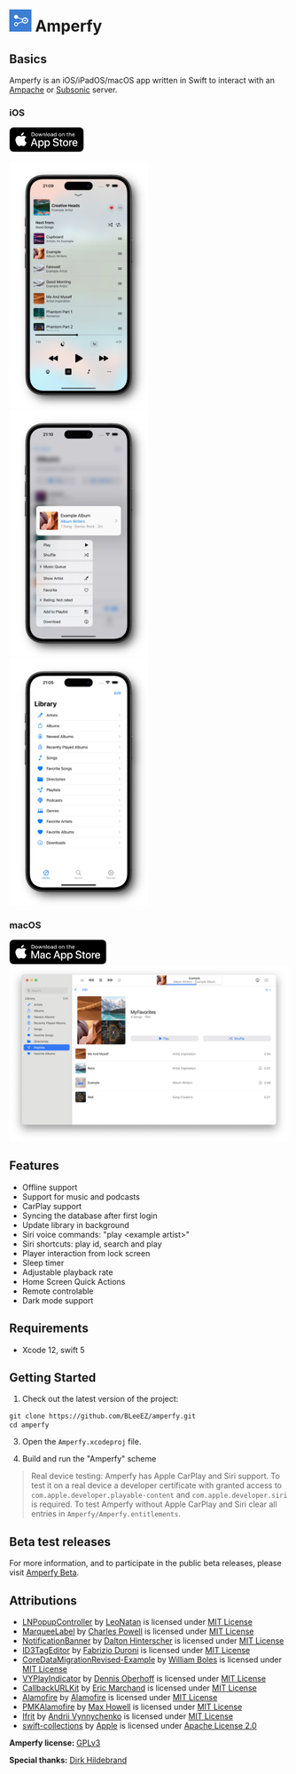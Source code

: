 # ![Logo](https://github.com/BLeeEZ/amperfy/blob/master/AmperfyKit/Assets/Assets.xcassets/AppIcon.appiconset/Icon-40.png) Amperfy

## Basics

Amperfy is an iOS/iPadOS/macOS app written in Swift to interact with an [Ampache](http://ampache.github.io) or [Subsonic](http://www.subsonic.org) server.

### iOS

<a href="https://apps.apple.com/app/amperfy-music/id1530145038#?platform=iphone">
  <img src=".github/AppStore/Download_on_the_App_Store_Badge_US-UK_RGB_blk_092917.svg" height="45" />
</a>

<img src=".github/Screenshots/Player.jpg" width="250" alt="Screenshot of the Amperfy player" /> &nbsp;
<img src=".github/Screenshots/AlbumDetail.jpg" width="250" alt="Screenshot of the Amperfy artist detail view" /> &nbsp;
<img src=".github/Screenshots/Library.jpg" width="250" alt="Screenshot of the Amperfy library view" />

### macOS

<a href="https://apps.apple.com/app/amperfy-music/id1530145038#?platform=mac">
  <img src=".github/AppStore/Download_on_the_Mac_App_Store_Badge_US-UK_RGB_blk_092917.svg" height="45" />
</a>

<img src=".github/Screenshots/macOS-Playlist.png" width="750" alt="Screenshot of the Amperfy playlist view in macOS" />

## Features

- Offline support
- Support for music and podcasts
- CarPlay support
- Syncing the database after first login
- Update library in background
- Siri voice commands: "play \<example artist\>"
- Siri shortcuts: play id, search and play
- Player interaction from lock screen
- Sleep timer
- Adjustable playback rate
- Home Screen Quick Actions
- Remote controlable
- Dark mode support

## Requirements

* Xcode 12, swift 5

## Getting Started

1. Check out the latest version of the project:
  ```
  git clone https://github.com/BLeeEZ/amperfy.git
  cd amperfy
  ```

3. Open the `Amperfy.xcodeproj` file.

4. Build and run the "Amperfy" scheme

  >Real device testing: Amperfy has Apple CarPlay and Siri support. To test it on a real device a developer certificate with granted access to `com.apple.developer.playable-content` and `com.apple.developer.siri` is required. To test Amperfy without Apple CarPlay and Siri clear all entries in `Amperfy/Amperfy.entitlements`.

## Beta test releases

For more information, and to participate in the public beta releases, please visit [Amperfy Beta](https://github.com/BLeeEZ/amperfy/issues/25).

## Attributions

- [LNPopupController](https://github.com/LeoNatan/LNPopupController) by [LeoNatan](https://github.com/LeoNatan) is licensed under [MIT License](https://github.com/LeoNatan/LNPopupController/blob/master/LICENSE)
- [MarqueeLabel](https://github.com/cbpowell/MarqueeLabel) by [Charles Powell](https://github.com/cbpowell) is licensed under [MIT License](https://github.com/cbpowell/MarqueeLabel/blob/master/LICENSE)
- [NotificationBanner](https://github.com/Daltron/NotificationBanner) by [Dalton Hinterscher](https://github.com/Daltron) is licensed under [MIT License](https://github.com/Daltron/NotificationBanner/blob/master/LICENSE)
- [ID3TagEditor](https://github.com/chicio/ID3TagEditor) by [Fabrizio Duroni](https://github.com/chicio) is licensed under [MIT License](https://github.com/chicio/ID3TagEditor/blob/master/LICENSE.md)
- [CoreDataMigrationRevised-Example](https://github.com/wibosco/CoreDataMigrationRevised-Example) by [William Boles](https://github.com/wibosco) is licensed under [MIT License](https://github.com/wibosco/CoreDataMigrationRevised-Example/blob/master/LICENSE)
- [VYPlayIndicator](https://github.com/obrhoff/VYPlayIndicator) by [Dennis Oberhoff](https://github.com/obrhoff) is licensed under [MIT License](https://github.com/obrhoff/VYPlayIndicator/blob/master/LICENSE)
- [CallbackURLKit](https://github.com/phimage/CallbackURLKit) by [Eric Marchand](https://github.com/phimage) is licensed under [MIT License](https://github.com/phimage/CallbackURLKit/blob/master/LICENSE)
- [Alamofire](https://github.com/Alamofire/Alamofire) by [Alamofire](https://github.com/Alamofire) is licensed under [MIT License](https://github.com/Alamofire/Alamofire/blob/master/LICENSE)
- [PMKAlamofire](https://github.com/PromiseKit/PMKAlamofire) by [Max Howell](https://github.com/mxcl) is licensed under [MIT License](https://github.com/PromiseKit/PMKAlamofire/blob/master/LICENSE)
- [Ifrit](https://github.com/ukushu/Ifrit) by [Andrii Vynnychenko](https://github.com/ukushu) is licensed under [MIT License](https://github.com/ukushu/Ifrit/blob/main/LICENSE.md)
- [swift-collections](https://github.com/apple/swift-collections) by [Apple](https://github.com/apple) is licensed under [Apache License 2.0](https://github.com/apple/swift-collections/blob/main/LICENSE.txt)

**Amperfy license:** [GPLv3](https://github.com/BLeeEZ/Amperfy/blob/master/LICENSE)

**Special thanks:** [Dirk Hildebrand](https://apps.apple.com/us/developer/dirk-hildebrand/id654444924)
